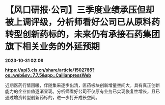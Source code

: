 # 【风口研报·公司】三季度业绩承压但却被上调评级，分析师看好公司已从原料药转型创新药标的，未来仍有承接石药集团旗下相关业务的外延预期

**2023-10-31 02:09**

**https://api3.cls.cn/share/article/1502785?os=web&sv=7.7.5&app=CailianpressWeb**

近期医药行情回暖，伴随集采逐步出清，医药板块创新增量空间大，具有真正创新能力的企业价值逐渐显现。分析师看好公司不仅原有业务已实现恢复性增长，且已通过增资转型创新药标的，进一步打开成长空间。